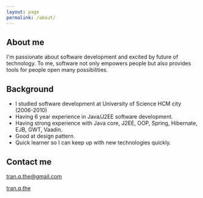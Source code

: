 ```yaml
---
layout: page
permalink: /about/
---
```


## <i class="fa fa-code" ></i> About me
I'm passionate about software development and excited by future of technology. To me, software not only empowers people but also provides tools for people open many possibilities.

## <i class="fa fa-cloud" ></i> Background
* I studied software development at University of Science HCM city (2006-2010)
* Having 6 year experience in Java/J2EE software development. 
* Having strong experience with Java core, J2EE, OOP, Spring, Hibernate, EJB, GWT, Vaadin. 
* Good at design pattern. 
* Quick learner so I can keep up with new technologies quickly.

## <i class="fa fa-info-circle" ></i> Contact me

<i class="fa fa-envelope-o"></i> [tran.q.the@gmail.com](mailto:tran.q.the@gmail.com)

<i class="fa fa-skype"></i> <a href="skype:tran.q.the?call">tran.q.the</a>
